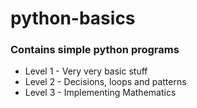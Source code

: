 # python-basics

### Contains simple python programs

* Level 1 - Very very basic stuff
* Level 2 - Decisions, loops and patterns
* Level 3 - Implementing Mathematics
